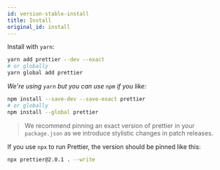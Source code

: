 ```yaml
---
id: version-stable-install
title: Install
original_id: install
---
```


Install with `yarn`:

```bash
yarn add prettier --dev --exact
# or globally
yarn global add prettier
```

_We're using `yarn` but you can use `npm` if you like:_

```bash
npm install --save-dev --save-exact prettier
# or globally
npm install --global prettier
```

> We recommend pinning an exact version of prettier in your `package.json` as we introduce stylistic changes in patch releases.

If you use `npx` to run Prettier, the version should be pinned like this:

```bash
npx prettier@2.0.1 . --write
```
